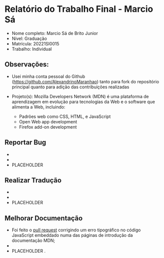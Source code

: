 # Relatório do Trabalho Final - Marcio Sá

* Nome completo: Marcio Sá de Brito Junior
* Nível: Graduação
* Matrícula: 20221SI0015
* Trabalho: Individual

## Observações:

*  Usei minha conta pessoal do Github (https://github.com/AlexandrinoMaranhao) tanto para fork do reposítório principal quanto para adição das contribuições realizadas
*  Projeto(s): Mozilla Developers Network (MDN) é uma plataforma de aprendizagem em evolução para tecnologias da Web e o software que alimenta a Web, incluindo:

   * Padrões web como CSS, HTML, e JavaScript
   * Open Web app development
   * Firefox add-on development



## Reportar Bug 

* <!-- Foi aberta uma [issue](https://github.com/mauricioaniche/ck/issues/19) para reportar um bug no ao executar a ferramenta CK.-->
* <!--Foi aberta uma [issue](https://github.com/JabRef/jabref/issues/5100) para reportar um bug na ferramenta JabRef ao editar uma referência. -->
* PLACEHOLDER

## Realizar Tradução

* <!-- Foi feito o [pull request](https://github.com/okkur/syna/pull/573) para a tradução PT-BR do tema Syna. -->
* <!-- Foi feito o [pull request](https://github.com/budparr/gohugo-theme-ananke/pull/179) para a tradução PT-BR do tema Ananke.-->
* PLACEHOLDER

## Melhorar Documentação

* Foi feito o [pull request](https://github.com/mdn/translated-content/pull/23601) corrigindo um erro tipográfico no código JavaScript embeddado numa das páginas de introdução da documentação MDN;
* <!-- Foi feito o [pull request](https://github.com/elvisthermo/formularioCategorizacao/pull/1) -->
* PLACEHOLDER .
